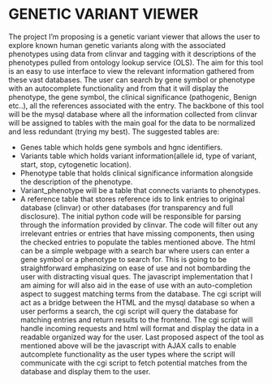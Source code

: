 # GENETIC VARIANT VIEWER
The project I’m proposing is a genetic variant viewer that allows the user to explore known human genetic variants along
with the associated phenotypes using data from clinvar and tagging with it descriptions of the phenotypes pulled from
ontology lookup service (OLS). The aim for this tool is an easy to use interface to view the relevant information 
gathered from these vast databases. The user can search by gene symbol or phenotype with an autocomplete functionality
and from that it will display the phenotype, the gene symbol, the clinical significance (pathogenic, Benign etc..), 
all the references associated with the entry. The backbone of this tool will be the mysql database where all the 
information collected from clinvar will be assigned to tables with the main goal for the data to be normalized and less
redundant (trying my best). The suggested tables are:
- Genes table which holds gene symbols and hgnc identifiers. 
- Variants table which holds variant information(allele id, type of variant, start, stop, cytogenetic location).
- Phenotype table that holds clinical significance information alongside the description of the phenotype.
- Variant_phenotype will be a table that connects variants to phenotypes.
- A reference table that stores reference ids to link entries to original database (clinvar) or other databases (for transparency and full disclosure).
The initial python code will be responsible for parsing through the information provided by clinvar. The code will filter out any irrelevant entries or entries that have missing components, then using the checked entries to populate the tables mentioned above.
The html can be a simple webpage with a search bar where users can enter a gene symbol or a phenotype to search for. This is going to be straightforward emphasizing on ease of use and not bombarding the user with distracting visual ques. The javascript implementation that I am aiming for will also aid in the ease of use with an auto-completion aspect to suggest matching terms from the database.
The cgi script will act as a bridge between the HTML and the mysql database so when a user performs a search, the cgi script will query the database for matching entries and return results to the frontend. The cgi script will handle incoming requests and html will format and display the data in a readable organized way for the user.
Last proposed aspect of the tool as mentioned above will be the javascript with AJAX calls to enable autcomplete functionality as the user types where the script will communicate with the cgi script to fetch potential matches from the database and display them to the user.

